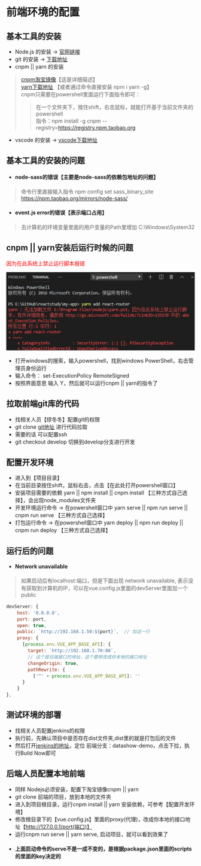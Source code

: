 # 前端环境的配置

## 基本工具的安装
- Node.js 的安装 → [官网链接](https://nodejs.org/zh-cn/download/)
- git 的安装 → [下载地址](https://git-scm.com/downloads)
- cnpm || yarn 的安装
> [cnpm淘宝镜像](https://developer.aliyun.com/mirror/NPM?from=tnpm)【这是详细描述】  
> [yarn下载地址](https://yarn.bootcss.com/docs/install/#windows-stable) 【或者通过命令直接安装 npm i yarn -g】  
> cnpm只需要在powershell里面运行下面指令即可：  
>> 在一个文件夹下，按住shift，右击鼠标，就能打开基于当前文件夹的powershell  
>> 指令：npm install -g cnpm --registry=https://registry.npm.taobao.org  
  
- vscode 的安装 → [vscode下载地址](https://code.visualstudio.com/)

## 基本工具的安装的问题
- #### node-sass的错误【主要是node-sass的依赖包地址的问题】
> 命令行里直接输入指令 npm config set sass_binary_site https://npm.taobao.org/mirrors/node-sass/
- #### event.js  error的错误【表示端口占用】
> 去计算机的环境变量里面的用户变量的Path里增加 C:\Windows\System32

## cnpm || yarn安装后运行时候的问题
<font color=red>因为在此系统上禁止运行脚本报错</font>  

![cnpm || yarn错误指令展示](../images/yarn-err.jpg)  
- 打开windows的搜索，输入powershell，找到windows PowerShell，右击管理员身份运行
- 输入命令： set-ExecutionPolicy RemoteSigned
- 按照界面意思 输入 Y，然后就可以运行cnpm || yarn的指令了

## 拉取前端git库的代码
- 找相关人员【缪冬冬】配置git的权限
- git clone [git地址](http://192.168.1.55:8082/wuzhenglong/GwFrame-UI) 进行代码拉取
- 需要的话 可以配置ssh
- git checkout develop 切换到develop分支进行开发

## 配置开发环境
- 进入到【项目目录】
- 在当前目录按住shift，鼠标右击，点击【在此处打开powershell窗口】
- 安装项目需要的依赖  yarn || npm install || cnpm install  【三种方式自己选择】，会出现node_modules文件夹
- 开发环境运行命令 → 在powershell窗口中  yarn serve || npm run serve || cnpm run serve   【三种方式自己选择】
- 打包运行命令 → 在powershell窗口中 yarn deploy || npm run deploy || cnpm run deploy 【三种方式自己选择】

## 运行后的问题
- #### Network unavailable
> 如果启动后有localhost:端口，但是下面出现 network unavailable, 表示没有获取到计算机的IP，可以在vue.config.js里面的devServer里面加一个public
``` js
devServer: {  
    host: '0.0.0.0',  
    port: port,  
    open: true,  
    public: `http://192.168.1.50:${port}`,  // 加这一行  
    proxy: {  
      [process.env.VUE_APP_BASE_API]: {  
        target: `http://192.168.1.70:80`,   
        // 这个是后端接口的地址，这个要修改成你本地的接口地址
        changeOrigin: true,  
        pathRewrite: {  
          ['^' + process.env.VUE_APP_BASE_API]: ''  
      }  
    }  
},  

```

## 测试环境的部署
- 找相关人员配置jenkins的权限
- 执行前，先确认项目中是否存在dist文件夹,dist里的就是打包后的文件
- 然后打开[jenkins的地址](http://10.168.1.186:8082/)，定位 前端分支：datashow-demo，点击下拉，执行Build Now即可

## 后端人员配置本地前端
- 同样 Nodejs必须安装，配置下淘宝镜像cnpm || yarn
- git clone 前端的项目，放到本地的文件夹
- 进入到项目根目录，运行cnpm install || yarn 安装依赖，可参考【配置开发环境】
- 修改根目录下的【vue.config.js】里面的proxy(代理)，改成你本地的接口地址【http://127.0.0.1/port(端口)】
- 运行cnpm run serve || yarn serve, 启动项目，就可以看到效果了
- #### 上面启动命令的serve不是一成不变的，是根据package.json里面的scripts的里面的key决定的

